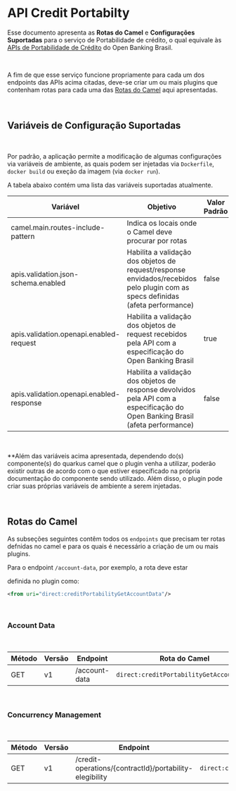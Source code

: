 # API Credit Portabilty

Esse documento apresenta as **Rotas do Camel** e **Configurações Suportadas** para
o serviço de Portabilidade de crédito, o qual equivale às [APIs de Portabilidade de Crédito](https://openfinancebrasil.atlassian.net/wiki/spaces/DraftOF/pages/764510211/Portabilidade+de+Cr+dito+-+PC) do
Open Banking Brasil.

&nbsp;

A fim de que esse serviço funcione propriamente para cada um dos endpoints das APIs
acima citadas, deve-se criar um ou mais plugins que contenham rotas para cada uma
das [Rotas do Camel](#rotas-do-camel) aqui apresentadas.

&nbsp;

## Variáveis de Configuração Suportadas

&nbsp;

Por padrão, a aplicação permite a modificação de algumas configurações via variáveis
de ambiente, as quais podem ser injetadas via `Dockerfile`, `docker build` ou exeção
da imagem (via `docker run`).

A tabela abaixo contém uma lista das variáveis suportadas atualmente.

| Variável                              | Objetivo                                                              | Valor Padrão |
|---------------------------------------|---------------------------------------------------------------------------------------------------------------------------------|--------------|
| camel.main.routes-include-pattern     | Indica os locais onde o Camel deve procurar por rotas                                                                           |              |
| apis.validation.json-schema.enabled   | Habilita a validação dos objetos de request/response envidados/recebidos pelo plugin com as specs definidas (afeta performance) | false        |
| apis.validation.openapi.enabled-request       | Habilita a validação dos objetos de request recebidos pela API com a especificação do Open Banking Brasil   | true         |
| apis.validation.openapi.enabled-response       | Habilita a validação dos objetos de response devolvidos pela API com a especificação do Open Banking Brasil (afeta performance)   | false         |

&nbsp;

**Além das variáveis acima apresentada, dependendo do(s) componente(s) do quarkus
camel que o plugin venha a utilizar, poderão existir outras de acordo com o que
estiver específicado na própria documentação do componente sendo utilizado. Além
disso, o plugin pode criar suas próprias variáveis de ambiente a serem injetadas.

&nbsp;

## Rotas do Camel

As subseções seguintes contêm todos os `endpoints` que precisam ter rotas defnidas
no camel e para os quais é necessário a criação de um ou mais plugins.

Para o endpoint `/account-data`, por exemplo, a rota deve estar

definida no plugin como:

```xml
<from uri="direct:creditPortabilityGetAccountData"/>
```

&nbsp;

### Account Data

&nbsp;

| Método | Versão | Endpoint                                                  | Rota do Camel                                |
| ------ | ------ | --------------------------------------------------------- | -------------------------------------------- |
| GET    | v1     | /account-data                                             | ```direct:creditPortabilityGetAccountData``` |

&nbsp;

### Concurrency Management

&nbsp;

| Método | Versão | Endpoint                                                  | Rota do Camel                                                                                         |
| ------ | ------ | --------------------------------------------------------- | --------------------------------------------------------------------------------------------- |
| GET    | v1     | /credit-operations/\{contractId\}/portability-elegibility | ```direct:creditPortabilityGetCreditOperationsContratIdPortabilityEligibility```              |
